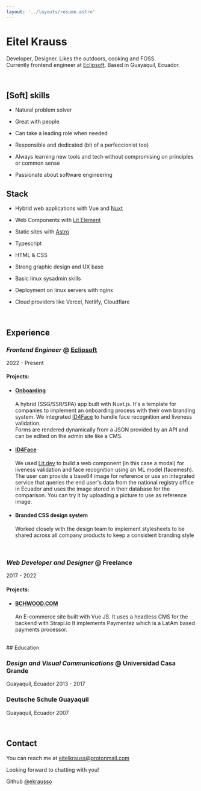 ```yaml
---
layout: '../layouts/resume.astro'
---
```

# Eitel Krauss

Developer, Designer. Likes the outdoors, cooking and FOSS.  
Currently frontend engineer at [Eclipsoft][eclipsoft]. Based in Guayaquil, Ecuador.

<br>

## [Soft] skills

- Natural problem solver

- Great with people
- Can take a leading role when needed
- Responsible and dedicated (bit of a perfeccionist too)
- Always learning new tools and tech without compromising on principles or common sense
- Passionate about software engineering


## Stack

- Hybrid web applications with Vue and [Nuxt][nuxt]

- Web Components with [Lit Element][lit-dev]
- Static sites with [Astro][astro]
- Typescript
- HTML & CSS
- Strong graphic design and UX base
- Basic linux sysadmin skills
- Deployment on linux servers with nginx
- Cloud providers like Vercel, Netlify, Cloudflare 

 

<br>

## Experience

### _Frontend Engineer_ @ [Eclipsoft][eclipsoft]
2022 - Present

#### Projects:

- #### [Onboarding][onboarding]

  A hybrid (SSG/SSR/SPA) app built with Nuxt.js.  It's a template for companies to implement an onboarding process with their own branding system.
  We integrated [ID4Face][id4face] to handle face recognition and liveness validation.  
  Forms are rendered dynamically from a JSON provided by an API and can be edited on the admin site like a CMS.
  

- #### [ID4Face][id4face]

  We used [Lit.dev][lit-dev] to build a web component (in this case a modal) for liveness validation and face recognition using an ML model (facemesh).
  The user can provide a base64 image for reference or use an integrated service that queries the end user's data from the national registry office in Ecuador and uses the image stored in their database for the comparison.
  You can try it by uploading a picture to use as reference image.

- #### Branded CSS design system

  Worked closely with the design team to implement stylesheets to be shared across all company products to keep a consistent branding style

<br>

### _Web Developer and Designer_ @ Freelance
2017 - 2022
#### Projects:

- #### [BCHWOOD.COM][bchwood]
  
  An E-commerce site built with Vue JS.  It uses a headless CMS for the backend with Strapi.io  It implements Paymentez which is a LatAm based payments processor.
<br>
## Education

### _Design and Visual Communications_ @ Universidad Casa Grande
Guayaquil, Ecuador 2013 - 2017


### Deutsche Schule Guayaquil
Guayaquil, Ecuador 2007

<br>

## Contact
You can reach me at <eitelkrauss@protonmail.com>  

Looking forward to chatting with you!

Github [@ekrausso][github]


[astro]: <https://astro.build>
[github]: <https://github.com/ekrausso>
[nuxt]: <https://nuxt.com>
[lit-dev]: <https://lit.dev>
[eclipsoft]: <https://eclipsoft.com>
[bchwood]: <https://bchwood.com>
[id4face]: <https://id4face.eclipsoft.com>
[onboarding]: <https://onboarding.eclipsoft.dev>